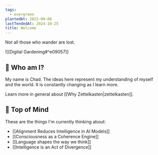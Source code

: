 ```yaml
---
tags:
  - evergreen
plantedAt: 2022-09-08
lastTendedAt: 2024-10-25
title: Welcome
---
```

Not all those who wander are lost.

![[Digital Gardening#^e09057]]

## 👋 Who am I?

My name is Chad. The ideas here represent my understanding of myself and the world. It is constantly changing as I learn more.

Learn more in general about [[Why Zettelkasten|zettelkasten]].

## 🧠 Top of Mind

These are the things I'm currently thinking about:

* [[Alignment Reduces Intelligence in AI Models]]
* [[Consciousness as a Coherence Engine]]
* [[Language shapes the way we think]]
* [[Intelligence is an Act of Divergence]]
